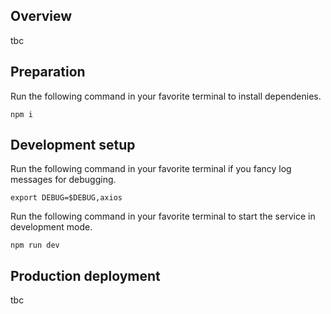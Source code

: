 ## Overview

tbc

## Preparation
Run the following command in your favorite terminal to install dependenies.
```
npm i
```
## Development setup
Run the following command in your favorite terminal if you fancy log messages for debugging.
```
export DEBUG=$DEBUG,axios
```
Run the following command in your favorite terminal to start the service in development mode.
```
npm run dev
```
## Production deployment

tbc

